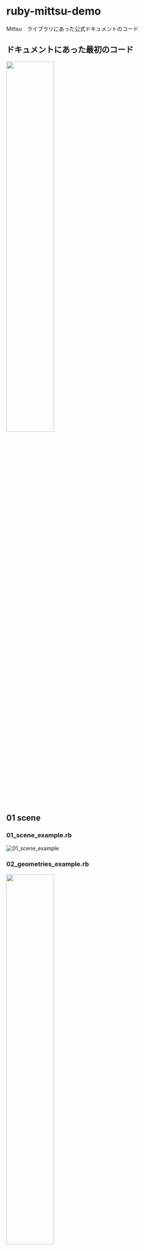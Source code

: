 # ruby-mittsu-demo
Mittsu　ライブラリにあった公式ドキュメントのコード

## ドキュメントにあった最初のコード
<img src="https://github.com/iwatanabee/ruby-mittsu-demo/assets/83575309/4da409cd-a25c-403d-8a9e-3e72d3be584f" width="50%">

## 01 scene
### 01_scene_example.rb
![01_scene_example](https://github.com/iwatanabee/ruby-mittsu-demo/assets/83575309/99e1fa7a-c648-4dac-aff5-0994faf799d4)

### 02_geometries_example.rb
<img src="https://github.com/iwatanabee/ruby-mittsu-demo/assets/83575309/be47c8e5-463d-4245-a4b9-4fa2eb76325c" width="50%">

### 02_lathe_geometery_example.rb

### 02_parametric_geometry_example.rb



### 02_torus_knot_example.rb





### 03_complex_object_example.rb



### 04_ambient_light_example.rb




### 04_dir_light_example.rb




### 04_hemi_light_example.rb



### 04_point_light_example.rb




### 04_spot_light_example.rb



### 05_earth_example.rb



### 05_earth_moon_example.rb




### 05_texture_example.rb




### 06_cube_texture_example.rb




### 06_skybox_example.rb




### 07_earth_normal_example.rb




### 08_shadow_example.rb

### 09_line_example.rb



### 10_obj_loader_example.rb


```
document-example % ruby 10_obj_loader_example.rb 
Mittsu OpenGL Renderer 0.4.0
Scene (<Scene #1>) [0.0, 0.0, 0.0]
┗╸Group (<Group #3>) [0.0, 0.0, 0.0]
  ┣╸Object3D (mesh1.002_mesh1-geometry) [0.0, 0.0, 0.0]
  ┃ ┣╸Mesh (mesh1.002_mesh1-geometry male-02-1noCullingID_male-02-1noCulling.JP) [0.0, 0.0, 0.0]
  ┃ ┣╸Mesh (mesh1.002_mesh1-geometry orig_02_-_Defaul1noCu_orig_02_-_Defaul1noCu) [0.0, 0.0, 0.0]
  ┃ ┗╸Mesh (mesh1.002_mesh1-geometry FrontColorNoCullingID_orig_02_-_Defaul1noCu) [0.0, 0.0, 0.0]
  ┣╸Object3D (mesh2.002_mesh2-geometry) [0.0, 0.0, 0.0]
  ┃ ┗╸Mesh (mesh2.002_mesh2-geometry male-02-1noCullingID_male-02-1noCulling.JP) [0.0, 0.0, 0.0]
  ┣╸Object3D (mesh3.002_mesh3-geometry) [0.0, 0.0, 0.0]
  ┃ ┗╸Mesh (mesh3.002_mesh3-geometry male-02-1noCullingID_male-02-1noCulling.JP) [0.0, 0.0, 0.0]
  ┣╸Object3D (mesh4.002_mesh4-geometry) [0.0, 0.0, 0.0]
  ┃ ┗╸Mesh (mesh4.002_mesh4-geometry _01_-_Default1noCulli__01_-_Default1noCulli) [0.0, 0.0, 0.0]
  ┣╸Object3D (mesh5.002_mesh5-geometry) [0.0, 0.0, 0.0]
  ┃ ┗╸Mesh (mesh5.002_mesh5-geometry _01_-_Default1noCulli__01_-_Default1noCulli) [0.0, 0.0, 0.0]
  ┣╸Object3D (mesh6.002_mesh6-geometry) [0.0, 0.0, 0.0]
  ┃ ┗╸Mesh (mesh6.002_mesh6-geometry _01_-_Default1noCulli__01_-_Default1noCulli) [0.0, 0.0, 0.0]
  ┣╸Object3D (mesh7.002_mesh7-geometry) [0.0, 0.0, 0.0]
  ┃ ┗╸Mesh (mesh7.002_mesh7-geometry _01_-_Default1noCulli__01_-_Default1noCulli) [0.0, 0.0, 0.0]
  ┣╸Object3D (mesh8.002_mesh8-geometry) [0.0, 0.0, 0.0]
  ┃ ┗╸Mesh (mesh8.002_mesh8-geometry _01_-_Default1noCulli__01_-_Default1noCulli) [0.0, 0.0, 0.0]
  ┣╸Object3D (mesh9.002_mesh9-geometry) [0.0, 0.0, 0.0]
  ┃ ┣╸Mesh (mesh9.002_mesh9-geometry male-02-1noCullingID_male-02-1noCulling.JP) [0.0, 0.0, 0.0]
  ┃ ┗╸Mesh (mesh9.002_mesh9-geometry FrontColorNoCullingID_male-02-1noCulling.JP) [0.0, 0.0, 0.0]
  ┗╸Object3D (mesh10.002_mesh10-geometry) [0.0, 0.0, 0.0]
    ┣╸Mesh (mesh10.002_mesh10-geometry male-02-1noCullingID_male-02-1noCulling.JP) [0.0, 0.0, 0.0]
    ┗╸Mesh (mesh10.002_mesh10-geometry FrontColorNoCullingID_male-02-1noCulling.JP) [0.0, 0.0, 0.0]
```
### 11_character_input_example.rb
キーボードの文字を認識する


```
qwertyuiop@@;lkjhgfdsazxbnm,% 
```

### 11_keyboard_input_example.rb



### 12_mouse_click_example.rb




### 12_mouse_motion_example.rb


### 12_mouse_scroll_example.rb




### 12_orbit_zoom_example.rb




### 13_joystick_example.rb
```
ERROR: Please plug in a joystick to run this example.
```

### 14_sprite_example.rb



### 15_raycast_example.rb




### 15_raycast_obj_example.rb




### 16_transparent_objects_example.rb




### 17_point_cloud_example.rb


### 18_remove_object_example.rb


### 19_mesh_face_material_example.rb
